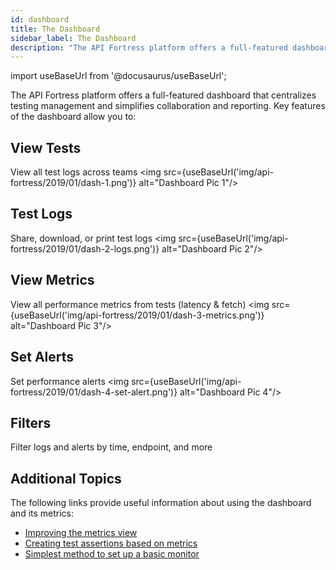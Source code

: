```yaml
---
id: dashboard
title: The Dashboard
sidebar_label: The Dashboard
description: "The API Fortress platform offers a full-featured dashboard that centralizes testing management and simplifies collaboration and reporting. Key features of the dashboard allow you to: View all test logs across teams Share, download, or print test logs View all performance metrics from tests (latency & fetch) Set performance alerts Filter logs and alerts by time, endpoint."
---
```


import useBaseUrl from '@docusaurus/useBaseUrl';


The API Fortress platform offers a full-featured dashboard that centralizes testing management and simplifies collaboration and reporting. Key features of the dashboard allow you to:

## View Tests

View all test logs across teams
  <img src={useBaseUrl('img/api-fortress/2019/01/dash-1.png')} alt="Dashboard Pic 1"/>

## Test Logs

Share, download, or print test logs
  <img src={useBaseUrl('img/api-fortress/2019/01/dash-2-logs.png')} alt="Dashboard Pic 2"/>

## View Metrics

View all performance metrics from tests (latency & fetch)
  <img src={useBaseUrl('img/api-fortress/2019/01/dash-3-metrics.png')} alt="Dashboard Pic 3"/>

## Set Alerts

Set performance alerts
  <img src={useBaseUrl('img/api-fortress/2019/01/dash-4-set-alert.png')} alt="Dashboard Pic 4"/>

## Filters

Filter logs and alerts by time, endpoint, and more

## Additional Topics

The following links provide useful information about using the dashboard and its metrics:

- [Improving the metrics view](/api-testing/on-prem/learn-more/improving-your-metrics)
- [Creating test assertions based on metrics](/api-testing/on-prem/how-to/assertions-for-metrics-performance/)
- [Simplest method to set up a basic monitor](/api-testing/on-prem/quick-start/easy-monitoring/)